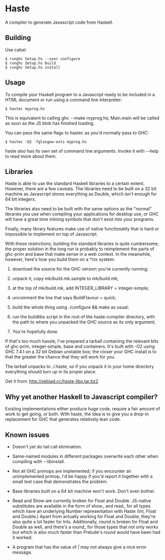 Haste
=====

A compiler to generate Javascript code from Haskell.


Building
--------

Use cabal:

    $ runghc Setup.hs --user configure
    $ runghc Setup.hs build
    $ runghc Setup.hs install


Usage
-----

To compile your Haskell program to a Javascript ready to be included in a HTML
document or run using a command line interpreter:

    $ hastec myprog.hs

This is equivalent to calling ghc --make myprog.hs; Main.main will be called
as soon as the JS blob has finished loading.

You can pass the same flags to hastec as you'd normally pass to GHC:

    $ hastec -O2 -fglasgow-exts myprog.hs

haste also has its own set of command line arguments. Invoke it with --help to
read more about them.


Libraries
---------

Haste is able to use the standard Haskell libraries to a certain extent.
However, there are a few caveats. The libraries need to be built on a 32 bit
machine as Javascript stores everything as Double, which isn't enough for 64
bit integers.

The libraries also need to be built with the same options as
the "normal" libraries you use when compiling your applications for desktop
use, or GHC will have a great time inlining symbols that don't exist into
your programs.

Finally, many library features make use of native functionality that is hard
or impossible to implement on top of Javascript.

With these restrictions, building the standard libraries is quite cumbersome;
the proper solution in the long run is probably to reimplement the parts of
ghc-prim and base that make sense in a web context. In the meanwhile, however,
here's how you build them on a *nix system:

1. download the source for the GHC version you're currently running;

2. unpack it, copy mk/build.mk.sample to mk/build.mk;

3. at the top of mk/build.mk, add INTEGER_LIBRARY = integer-simple;

4. uncomment the line that says BuildFlavour = quick;

5. build the whole thing using ./configure && make as usual;

6. run the buildlibs script in the root of the haste-compiler directory, with
   the path to where you unpacked the GHC source as its only argument;

7. You're hopefully done.

If that's too much hassle, I've prepared a tarball containing the relevant
bits of ghc-prim, integer-simple, base and containers. It's built with -O2
using GHC 7.4.1 on a 32 bit Debian unstable box; the closer your GHC install
is to that the greater the chance that they will work for you.

The tarball unpacks to ./.haste, so if you unpack it in your home directory
everything should turn up in its proper place.

Get it from: http://ekblad.cc/haste-libs.tar.bz2


Why yet another Haskell to Javascript compiler?
-----------------------------------------------

Existing implementations either produce huge code, require a fair amount of
work to get going, or both. With haste, the idea is to give you a drop-in
replacement for GHC that generates relatively lean code.


Known issues
------------

* Doesn't yet do tail call elimination.

* Same-named modules in different packages overwrite each other when compiling
  with --libinstall.

* Not all GHC primops are implemented; if you encounter an unimplemented
  primop, I'd be happy if you'd report it together with a small test case that
  demonstrates the problem.

* Base libraries built on a 64 bit machine won't work. Don't even bother.

* Read and Show are currently broken for Float and Double. JS-native
  substitutes are available in the form of show_ and read_ for all types which
  have an underlying Number representation with Haste (Int, Float and Double.)
  Apart from actually working for Float and Double, they're also quite a lot
  faster for Ints. Additionally, round is broken for Float and Double as well,
  and there's a round_ for those types that not only works but which is also
  much faster than Prelude's round would have been had it worked.

* A program that has the value of _|_ may not always give a nice error
  message.
